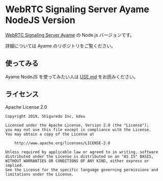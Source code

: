 # WebRTC Signaling Server Ayame NodeJS Version

[WebRTC Signaling Server Ayame](https://github.com/shiguredo/ayame) の Node.js バージョンです。

詳細については Ayame のリポジトリをご覧ください。

## 使ってみる

Ayame NodeJS を使ってみたい人は [USE.md](doc/USE.md) をお読みください。

## ライセンス

Apache License 2.0

```
Copyright 2019, Shiguredo Inc, kdxu

Licensed under the Apache License, Version 2.0 (the "License");
you may not use this file except in compliance with the License.
You may obtain a copy of the License at

    http://www.apache.org/licenses/LICENSE-2.0

Unless required by applicable law or agreed to in writing, software
distributed under the License is distributed on an "AS IS" BASIS,
WITHOUT WARRANTIES OR CONDITIONS OF ANY KIND, either express or implied.
See the License for the specific language governing permissions and
limitations under the License.
```
